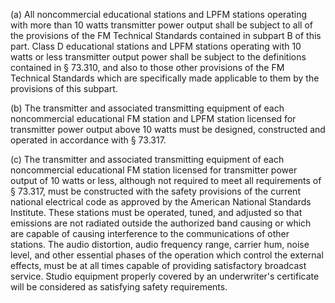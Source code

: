 (a) All noncommercial educational stations and LPFM stations operating with more than 10 watts transmitter power output shall be subject to all of the provisions of the FM Technical Standards contained in subpart B of this part. Class D educational stations and LPFM stations operating with 10 watts or less transmitter output power shall be subject to the definitions contained in § 73.310, and also to those other provisions of the FM Technical Standards which are specifically made applicable to them by the provisions of this subpart.

(b) The transmitter and associated transmitting equipment of each noncommercial educational FM station and LPFM station licensed for transmitter power output above 10 watts must be designed, constructed and operated in accordance with § 73.317.

(c) The transmitter and associated transmitting equipment of each noncommercial educational FM station licensed for transmitter power output of 10 watts or less, although not required to meet all requirements of § 73.317, must be constructed with the safety provisions of the current national electrical code as approved by the American National Standards Institute. These stations must be operated, tuned, and adjusted so that emissions are not radiated outside the authorized band causing or which are capable of causing interference to the communications of other stations. The audio distortion, audio frequency range, carrier hum, noise level, and other essential phases of the operation which control the external effects, must be at all times capable of providing satisfactory broadcast service. Studio equipment properly covered by an underwriter's certificate will be considered as satisfying safety requirements.

